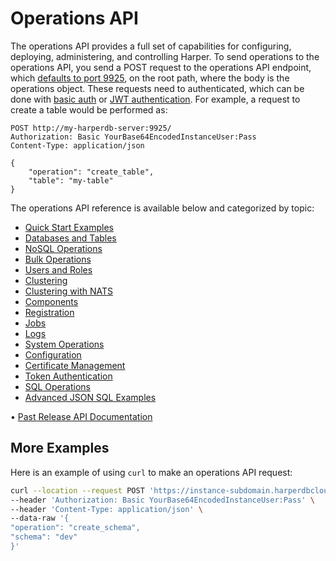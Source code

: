 # Operations API

The operations API provides a full set of capabilities for configuring, deploying, administering, and controlling Harper. To send operations to the operations API, you send a POST request to the operations API endpoint, which [defaults to port 9925](../../deployments/configuration.md#operationsapi), on the root path, where the body is the operations object. These requests need to authenticated, which can be done with [basic auth](../security/basic-auth.md) or [JWT authentication](../security/jwt-auth.md). For example, a request to create a table would be performed as:

```http
POST http://my-harperdb-server:9925/
Authorization: Basic YourBase64EncodedInstanceUser:Pass
Content-Type: application/json

{
    "operation": "create_table",
    "table": "my-table"
}
```

The operations API reference is available below and categorized by topic:

- [Quick Start Examples](quickstart-examples.md)
- [Databases and Tables](databases-and-tables.md)
- [NoSQL Operations](nosql-operations.md)
- [Bulk Operations](bulk-operations.md)
- [Users and Roles](users-and-roles.md)
- [Clustering](clustering.md)
- [Clustering with NATS](clustering-nats.md)
- [Components](components.md)
- [Registration](registration.md)
- [Jobs](jobs.md)
- [Logs](logs.md)
- [System Operations](system-operations.md)
- [Configuration](configuration.md)
- [Certificate Management](certificate-management.md)
- [Token Authentication](token-authentication.md)
- [SQL Operations](sql-operations.md)
- [Advanced JSON SQL Examples](advanced-json-sql-examples.md)

• [Past Release API Documentation](https://olddocs.harperdb.io)

## More Examples

Here is an example of using `curl` to make an operations API request:

```bash
curl --location --request POST 'https://instance-subdomain.harperdbcloud.com' \
--header 'Authorization: Basic YourBase64EncodedInstanceUser:Pass' \
--header 'Content-Type: application/json' \
--data-raw '{
"operation": "create_schema",
"schema": "dev"
}'
```
